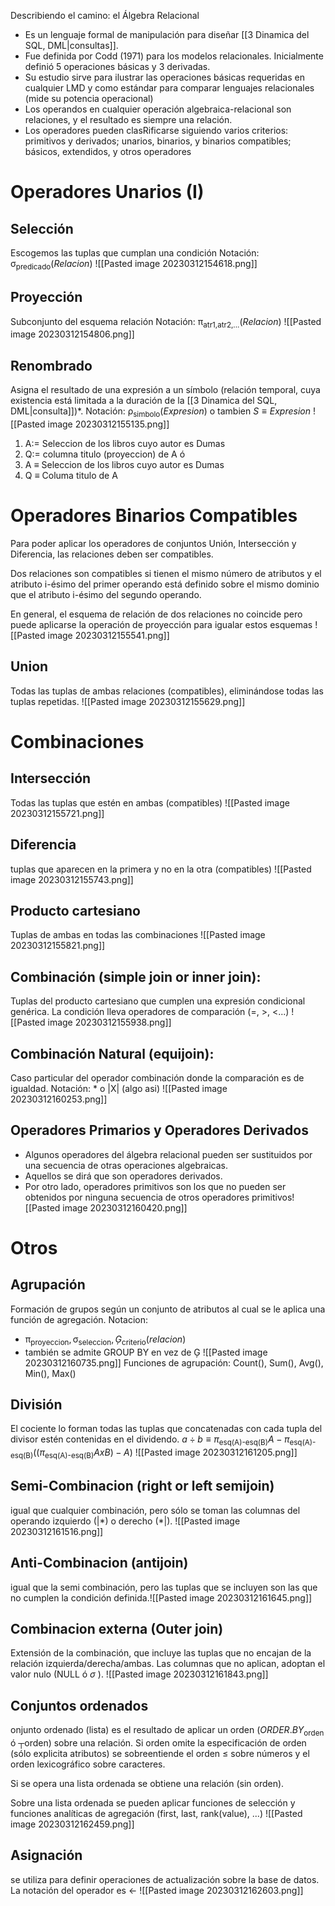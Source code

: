 Describiendo el camino: el Álgebra Relacional 
- Es un lenguaje formal de manipulación para diseñar [[3 Dinamica del SQL, DML|consultas]]. 
- Fue definida por Codd (1971) para los modelos relacionales. Inicialmente definió 5 operaciones básicas y 3 derivadas.
- Su estudio sirve para ilustrar las operaciones básicas requeridas en cualquier LMD y como estándar para comparar lenguajes relacionales (mide su potencia operacional) 
- Los operandos en cualquier operación algebraica-relacional son relaciones, y el resultado es siempre una relación. 
- Los operadores pueden clasRificarse siguiendo varios criterios: primitivos y derivados; unarios, binarios, y binarios compatibles; básicos, extendidos, y otros operadores

# Operadores Unarios (I)

## Selección
Escogemos las tuplas que cumplan una condición
Notación: $\operatorname{\sigma}_{\text{predicado}}(Relacion)$
![[Pasted image 20230312154618.png]]
## Proyección
Subconjunto del esquema relación
Notación:  $\operatorname{\pi}_{\text{atr1,atr2,...}}(Relacion)$
![[Pasted image 20230312154806.png]]

## Renombrado
Asigna el resultado de una expresión a un símbolo (relación temporal, cuya existencia está limitada a la duración de la [[3 Dinamica del SQL, DML|consulta]])*.
Notación: $\operatorname{\rho}_{\text{simbolo}}(Expresion)$ o tambien $S \equiv Expresion$
![[Pasted image 20230312155135.png]]
1. A:= Seleccion de los libros cuyo autor es Dumas 
2. Q:= columna titulo (proyeccion) de A
ó
1. A $\equiv$ Seleccion de los libros cuyo autor es Dumas
2. Q $\equiv$ Columa titulo de A

# Operadores Binarios Compatibles
Para poder aplicar los operadores de conjuntos Unión, Intersección y Diferencia, las relaciones deben ser compatibles.

Dos relaciones son compatibles si tienen el mismo número de atributos y el atributo i-ésimo del primer operando está definido sobre el mismo dominio que el atributo i-ésimo del segundo operando.

En general, el esquema de relación de dos relaciones no coincide pero puede aplicarse la operación de proyección para igualar estos esquemas
![[Pasted image 20230312155541.png]]
## Union
Todas las tuplas de ambas relaciones (compatibles), eliminándose todas las tuplas repetidas.
![[Pasted image 20230312155629.png]]

# Combinaciones
## Intersección
Todas las tuplas que estén en ambas (compatibles)
![[Pasted image 20230312155721.png]]

## Diferencia
tuplas que aparecen en la primera y no en la otra (compatibles)
![[Pasted image 20230312155743.png]]

## Producto cartesiano
Tuplas de ambas en todas las combinaciones
![[Pasted image 20230312155821.png]]

## Combinación (simple join or inner join):
Tuplas del producto cartesiano que cumplen una expresión condicional genérica. La condición lleva operadores de comparación (=, >, <...)
![[Pasted image 20230312155938.png]]

## Combinación Natural (equijoin):
Caso particular del operador combinación donde la comparación es de igualdad.
Notación: * o |X| (algo asi)
![[Pasted image 20230312160253.png]]

## Operadores Primarios y Operadores Derivados 
- Algunos operadores del álgebra relacional pueden ser sustituidos por una secuencia de otras operaciones algebraicas. 
- Aquellos se dirá que son operadores derivados. 
- Por otro lado, operadores primitivos son los que no pueden ser obtenidos por ninguna secuencia de otros operadores primitivos![[Pasted image 20230312160420.png]]

# Otros
## Agrupación
Formación de grupos según un conjunto de atributos al cual se le aplica una función de agregación.
Notacion:
- $\operatorname{\pi}_{\text{proyeccion}},\operatorname{\sigma}_{\text{seleccion}}, Ģ_{\text{criterio}}(relacion)$
-  también se admite GROUP BY en vez de Ģ
![[Pasted image 20230312160735.png]]
Funciones de agrupación: Count(), Sum(), Avg(), Min(), Max()

## División
El cociente lo forman todas las tuplas que concatenadas con cada tupla del divisor estén contenidas en el dividendo.
$a \div b \equiv {\pi}_{\text{esq(A)-esq(B)}}A-{\pi}_{\text{esq(A)-esq(B)}}(({\pi}_{\text{esq(A)-esq(B)}}AxB)-A)$
![[Pasted image 20230312161205.png]]
## Semi-Combinacion (right or left semijoin)
igual que cualquier combinación, pero sólo se toman las columnas del operando izquierdo (|\*) o derecho (\*|).
![[Pasted image 20230312161516.png]]
## Anti-Combinacion (antijoin)
igual que la semi combinación, pero las tuplas que se incluyen son las que no cumplen la condición definida.![[Pasted image 20230312161645.png]]

## Combinacion externa (Outer join)
Extensión de la combinación, que incluye las tuplas que no encajan de la relación izquierda/derecha/ambas. Las columnas que no aplican, adoptan el valor nulo (NULL ó $\sigma$ ).
![[Pasted image 20230312161843.png]]

## Conjuntos ordenados
onjunto ordenado (lista) es el resultado de aplicar un orden ($ORDER.BY_\text{orden}$ ó ┬orden) sobre una relación. Si orden omite la especificación de orden (sólo explicita atributos) se sobreentiende el orden ≤ sobre números y el orden lexicográfico sobre caracteres.

Si se opera una lista ordenada se obtiene una relación (sin orden).

Sobre una lista ordenada se pueden aplicar funciones de selección y funciones analíticas de agregación (first, last, rank(value), ...)
![[Pasted image 20230312162459.png]]

## Asignación
se utiliza para definir operaciones de actualización sobre la base de datos. La notación del operador es $\leftarrow$
![[Pasted image 20230312162603.png]]
